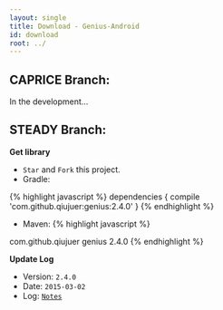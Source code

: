 ```yaml
---
layout: single
title: Download - Genius-Android
id: download
root: ../
---
```



## CAPRICE Branch:

In the development...



## STEADY Branch:

**Get library**

* `Star` and `Fork` this project.
*  Gradle:

{% highlight javascript %}
dependencies {
  compile 'com.github.qiujuer:genius:2.4.0'
}
{% endhighlight %}

*  Maven:
{% highlight javascript %}
<dependency>
    <groupId>com.github.qiujuer</groupId>
    <artifactId>genius</artifactId>
    <version>2.4.0</version>
</dependency>
{% endhighlight %}


**Update Log**

* Version: `2.4.0`
* Date: `2015-03-02`
* Log: [`Notes`](https://github.com/qiujuer/Genius-Android/wiki/SteadyNotes)

